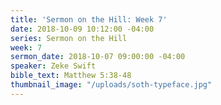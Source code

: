 ```yaml
---
title: 'Sermon on the Hill: Week 7'
date: 2018-10-09 10:12:00 -04:00
series: Sermon on the Hill
week: 7
sermon_date: 2018-10-07 09:00:00 -04:00
speaker: Zeke Swift
bible_text: Matthew 5:38-48
thumbnail_image: "/uploads/soth-typeface.jpg"
---
```


